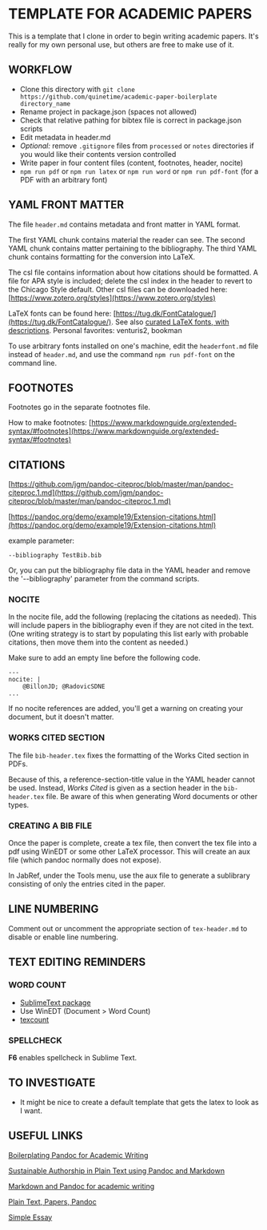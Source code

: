 # TEMPLATE FOR ACADEMIC PAPERS

This is a template that I clone in order to begin writing academic papers.  It's really for my own personal use, but others are free to make use of it.

## WORKFLOW

- Clone this directory with `git clone https://github.com/quinetime/academic-paper-boilerplate directory_name`
- Rename project in package.json (spaces not allowed)
- Check that relative pathing for bibtex file is correct in package.json scripts
- Edit metadata in header.md
- *Optional:* remove `.gitignore` files from `processed` or `notes` directories if you would like their contents version controlled
- Write paper in four content files (content, footnotes, header, nocite)
- `npm run pdf` or `npm run latex` or `npm run word` or `npm run pdf-font` (for a PDF with an arbitrary font)

## YAML FRONT MATTER

The file `header.md` contains metadata and front matter in YAML format.  

The first YAML chunk contains material the reader can see.  The second YAML chunk contains matter pertaining to the bibliography.  The third YAML chunk contains formatting for the conversion into LaTeX.

The csl file contains information about how citations should be formatted.  A file for APA style is included; delete the csl index in the header to revert to the Chicago Style default. Other csl files can be downloaded here: [https://www.zotero.org/styles](https://www.zotero.org/styles)

LaTeX fonts can be found here: [https://tug.dk/FontCatalogue/](https://tug.dk/FontCatalogue/). See also [curated LaTeX fonts, with descriptions](https://r2src.github.io/top10fonts/).  Personal favorites: venturis2, bookman

To use arbitrary fonts installed on one's machine, edit the `headerfont.md` file instead of `header.md`, and use the command `npm run pdf-font` on the command line.

## FOOTNOTES

Footnotes go in the separate footnotes file.

How to make footnotes: [https://www.markdownguide.org/extended-syntax/#footnotes](https://www.markdownguide.org/extended-syntax/#footnotes)


## CITATIONS

[https://github.com/jgm/pandoc-citeproc/blob/master/man/pandoc-citeproc.1.md](https://github.com/jgm/pandoc-citeproc/blob/master/man/pandoc-citeproc.1.md)

[https://pandoc.org/demo/example19/Extension-citations.html](https://pandoc.org/demo/example19/Extension-citations.html)

example parameter: 

`--bibliography TestBib.bib`

Or, you can put the bibliography file data in the YAML header and remove the '--bibliography' parameter from the command scripts.

### NOCITE

In the nocite file, add the following (replacing the citations as needed). This will include papers in the bibliography even if they are not cited in the text.  (One writing strategy is to start by populating this list early with probable citations, then move them into the content as needed.)

Make sure to add an empty line before the following code.


```
---
nocite: |
	@BillonJD; @RadovicSDNE
...
```
If no nocite references are added, you'll get a warning on creating your document, but it doesn't matter.

### WORKS CITED SECTION

The file `bib-header.tex` fixes the formatting of the Works Cited section in PDFs.  

Because of this, a reference-section-title value in the YAML header cannot be used.  Instead, *Works Cited* is given as a section header in the `bib-header.tex` file.  Be aware of this when generating Word documents or other types.

### CREATING A BIB FILE

Once the paper is complete, create a tex file, then convert the tex file into a pdf using WinEDT or some other LaTeX processor.  This will create an aux file (which pandoc normally does not expose). 

In JabRef, under the Tools menu, use the aux file to generate a sublibrary consisting of only the entries cited in the paper.

## LINE NUMBERING

Comment out or uncomment the appropriate section of `tex-header.md` to disable or enable line numbering.




## TEXT EDITING REMINDERS

### WORD COUNT

- [SublimeText package](https://github.com/kevinstadler/SublimeLaTeXWordCount)
- Use WinEDT (Document > Word Count)
- [texcount](https://app.uio.no/ifi/texcount/index.html)




### SPELLCHECK

**F6** enables spellcheck in Sublime Text.




## TO INVESTIGATE

- It might be nice to create a default template that gets the latex to look as I want.



## USEFUL LINKS

[Boilerplating Pandoc for Academic Writing](https://www.soimort.org/notes/161117/)

[Sustainable Authorship in Plain Text using Pandoc and Markdown](https://programminghistorian.org/en/lessons/sustainable-authorship-in-plain-text-using-pandoc-and-markdown)

[Markdown and Pandoc for academic writing](http://arthurcgusmao.com/academia/2018/01/27/markdown-pandoc.html)

[Plain Text, Papers, Pandoc](https://kieranhealy.org/blog/archives/2014/01/23/plain-text/)

[Simple Essay](https://github.com/plain-plain-text/simple-essay)
